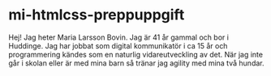 # mi-htmlcss-preppuppgift

Hej!
Jag heter Maria Larsson Bovin.
Jag är 41 år gammal och bor i Huddinge.
Jag har jobbat som digital kommunikatör i ca 15 år och
programmering kändes som en naturlig vidareutveckling av det.
När jag inte går i skolan eller är med mina barn
så tränar jag agility med mina två hundar.
